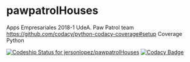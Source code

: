 # pawpatrolHouses
Apps Empresariales 2018-1 UdeA. Paw Patrol team
https://github.com/codacy/python-codacy-coverage#setup Coverage Python


[ ![Codeship Status for jersonlopez/pawpatrolHouses](https://app.codeship.com/projects/a6178910-3835-0136-e49c-3e0052f26283/status?branch=master)](https://app.codeship.com/projects/289821)
[![Codacy Badge](https://api.codacy.com/project/badge/Grade/e43431c2967e4b8b9a2b62e1dc8f168f)](https://www.codacy.com/app/pawPatrol/pawpatrolHouses?utm_source=github.com&amp;utm_medium=referral&amp;utm_content=jersonlopez/pawpatrolHouses&amp;utm_campaign=Badge_Grade)


